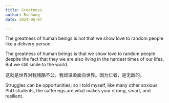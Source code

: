 ```yaml
---
title: Greatness 
author: Runhang
date: 2024-06-07

---
```


The greatness of human beings is not that we show love to random people like a delivery person.

The greatness of human beings is that we show love to random people despite the fact that they we are also living in the hardest times of our lifes. But we still smile to the world. 

这就是世界对我残酷不公，我却温柔面向世界。因为仁者，是无敌的。 

Struggles can be opportunities; so I told myself, like many other anxious PhD students, the sufferings are what makes your strong, smart, and resilient. 






